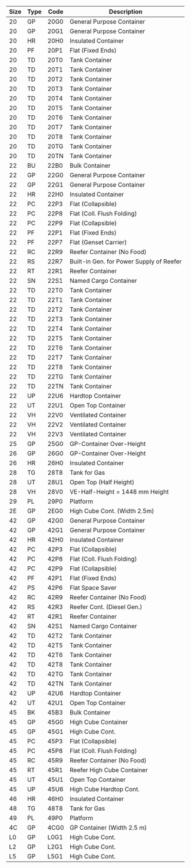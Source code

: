 | Size | Type | Code | Description |
|---|---|---|---|
| 20 | GP | 20G0 | General Purpose Container |
| 20 | GP | 20G1 | General Purpose Container |
| 20 | HR | 20H0 | Insulated Container |
| 20 | PF | 20P1 | Flat (Fixed Ends) |
| 20 | TD | 20T0 | Tank Container |
| 20 | TD | 20T1 | Tank Container |
| 20 | TD | 20T2 | Tank Container |
| 20 | TD | 20T3 | Tank Container |
| 20 | TD | 20T4 | Tank Container |
| 20 | TD | 20T5 | Tank Container |
| 20 | TD | 20T6 | Tank Container |
| 20 | TD | 20T7 | Tank Container |
| 20 | TD | 20T8 | Tank Container |
| 20 | TD | 20TG | Tank Container |
| 20 | TD | 20TN | Tank Container |
| 22 | BU | 22B0 | Bulk Container |
| 22 | GP | 22G0 | General Purpose Container |
| 22 | GP | 22G1 | General Purpose Container |
| 22 | HR | 22H0 | Insulated Container |
| 22 | PC | 22P3 | Flat (Collapsible) |
| 22 | PC | 22P8 | Flat (Coll. Flush Folding) |
| 22 | PC | 22P9 | Flat (Collapsible) |
| 22 | PF | 22P1 | Flat (Fixed Ends) |
| 22 | PF | 22P7 | Flat (Genset Carrier) |
| 22 | RC | 22R9 | Reefer Container (No Food) |
| 22 | RS | 22R7 | Built-in Gen. for Power Supply of Reefer |
| 22 | RT | 22R1 | Reefer Container |
| 22 | SN | 22S1 | Named Cargo Container |
| 22 | TD | 22T0 | Tank Container |
| 22 | TD | 22T1 | Tank Container |
| 22 | TD | 22T2 | Tank Container |
| 22 | TD | 22T3 | Tank Container |
| 22 | TD | 22T4 | Tank Container |
| 22 | TD | 22T5 | Tank Container |
| 22 | TD | 22T6 | Tank Container |
| 22 | TD | 22T7 | Tank Container |
| 22 | TD | 22T8 | Tank Container |
| 22 | TD | 22TG | Tank Container |
| 22 | TD | 22TN | Tank Container |
| 22 | UP | 22U6 | Hardtop Container |
| 22 | UT | 22U1 | Open Top Container |
| 22 | VH | 22V0 | Ventilated Container |
| 22 | VH | 22V2 | Ventilated Container |
| 22 | VH | 22V3 | Ventilated Container |
| 25 | GP | 25G0 | GP-Container Over-Height |
| 26 | GP | 26G0 | GP-Container Over-Height |
| 26 | HR | 26H0 | Insulated Container |
| 28 | TG | 28T8 | Tank for Gas |
| 28 | UT | 28U1 | Open Top (Half Height) |
| 28 | VH | 28V0 | VE-Half-Height = 1448 mm Height |
| 29 | PL | 29P0 | Platform |
| 2E | GP | 2EG0 | High Cube Cont. (Width 2.5m) |
| 42 | GP | 42G0 | General Purpose Container |
| 42 | GP | 42G1 | General Purpose Container |
| 42 | HR | 42H0 | Insulated Container |
| 42 | PC | 42P3 | Flat (Collapsible) |
| 42 | PC | 42P8 | Flat (Coll. Flush Folding) |
| 42 | PC | 42P9 | Flat (Collapsible) |
| 42 | PF | 42P1 | Flat (Fixed Ends) |
| 42 | PS | 42P6 | Flat Space Saver |
| 42 | RC | 42R9 | Reefer Container (No Food) |
| 42 | RS | 42R3 | Reefer Cont. (Diesel Gen.) |
| 42 | RT | 42R1 | Reefer Container |
| 42 | SN | 42S1 | Named Cargo Container |
| 42 | TD | 42T2 | Tank Container |
| 42 | TD | 42T5 | Tank Container |
| 42 | TD | 42T6 | Tank Container |
| 42 | TD | 42T8 | Tank Container |
| 42 | TD | 42TG | Tank Container |
| 42 | TD | 42TN | Tank Container |
| 42 | UP | 42U6 | Hardtop Container |
| 42 | UT | 42U1 | Open Top Container |
| 45 | BK | 45B3 | Bulk Container |
| 45 | GP | 45G0 | High Cube Container |
| 45 | GP | 45G1 | High Cube Cont. |
| 45 | PC | 45P3 | Flat (Collapsible) |
| 45 | PC | 45P8 | Flat (Coll. Flush Folding) |
| 45 | RC | 45R9 | Reefer Container (No Food) |
| 45 | RT | 45R1 | Reefer High Cube Container |
| 45 | UT | 45U1 | Open Top Container |
| 45 | UP | 45U6 | High Cube Hardtop Cont. |
| 46 | HR | 46H0 | Insulated Container |
| 48 | TG | 48T8 | Tank for Gas |
| 49 | PL | 49P0 | Platform |
| 4C | GP | 4CG0 | GP Container (Width 2.5 m) |
| L0 | GP | L0G1 | High Cube Cont. |
| L2 | GP | L2G1 | High Cube Cont. |
| L5 | GP | L5G1 | High Cube Cont. |
